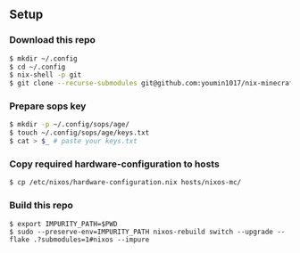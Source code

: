 ## Setup

### Download this repo

```sh
$ mkdir ~/.config
$ cd ~/.config
$ nix-shell -p git
$ git clone --recurse-submodules git@github.com:youmin1017/nix-minecraft-server.git nix
```

### Prepare sops key

```sh
$ mkdir -p ~/.config/sops/age/
$ touch ~/.config/sops/age/keys.txt
$ cat > $_ # paste your keys.txt
```

### Copy required hardware-configuration to hosts

```sh
$ cp /etc/nixos/hardware-configuration.nix hosts/nixos-mc/
```

### Build this repo

```
$ export IMPURITY_PATH=$PWD
$ sudo --preserve-env=IMPURITY_PATH nixos-rebuild switch --upgrade --flake .?submodules=1#nixos --impure 
```
